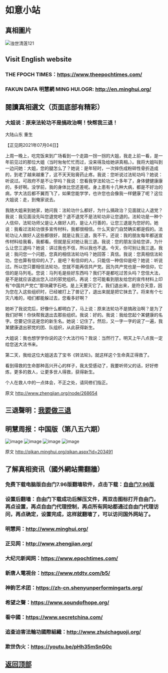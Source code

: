 # 如意小站

## 真相圖片

![浊世清莲121](https://user-images.githubusercontent.com/79625284/124380192-faeb0c00-dced-11eb-937c-2390787b2701.jpg)

## Visit English website

### THE FPOCH TIMES：https://www.theepochtimes.com/

### FAKUN DAFA 明慧網 MING HUI.OGR: http://en.minghui.org/

## 閱讀真相選文（页面底部有精彩）

### 大姐说：原来法轮功不是搞政治啊！快帮我三退！

大陆山东 重生

【正见网2021年07月04日】

上周一晚上，吃完饭来到广场看到一个走路一拐一拐的大姐，我走上前一看，是一年前见过的那位大姐（当时匆匆忙忙而过，没来得及给她讲真相。）。我将大姐叫到一边问她：大姐，您的腿怎么了？她说：是年轻时，一次摔伤成粉碎性骨折造成的，到老了越来越重了，这不天天贴膏药止疼。我说：您听说过法轮功吗？她说：听说过。可政府不是不让学吗？我说：您看我学法轮功二十多年了，身体健健康康的，多好啊。没学前，我的身体比您还差呢。身上患有十几种大病，都是不好治的病，学大法后都不翼而飞了，如果您能学学，也许您也会像我一样健康了呢？这位大姐说：走，到俺家说去。

我随大姐来到她家，她问我：法轮功什么都好，为什么搞政治？见面就让人退党？我说：我见面没先叫您退党吧？退不退党不是法轮功非让您退的。法轮功是一种个人信仰，法轮功师父是让人做好人的，是让人行善的，让您三退是为您好的。她说：我看过法轮功很多宣传材料，我都很相信。什么天安门自焚确实都是假的。法轮功让人做好人这些都很好，就是让我三退，我不干。还说：我的朋友每年都送宣传材料给我看，我都看。但就是反对她让我三退。我说：您的朋友没给您讲，为什么让您三退吗？她说：讲过我也不信，所以我也不退。今天，你可别让我三退。我说：我问您一个问题，您真的相信法轮功吗？她回答：真信。我说：您真相信法轮功，您也算有信仰的人了，是吧？有信仰的人，只能信一种信仰是吧？她说：听说过。所以您只要相信法轮功，您就不能再信共产党。因为共产党也是一种信仰，它信的是马列毛。您说：马列毛是些好东西吗？我们不是都吃过苦头吗？您信大法，是不是就应该退出您入过的邪党组织。再说：您可能看到朋友给您的宣传材料上印有“中国共产党亡”那块藏字石吧。是上天要灭它了。我们退出来，是符合天意，因为您在入这些组织时，已经被打上了兽记了，退出来就是把它抹去了。将来有个七灾八难的，咱们都能躲过去，您看多好啊？

她听了我说完后，好像什么都明白了，马上说：原来法轮功不是搞政治啊？是为了我们好啊！你快帮我退出去那些组织。我说：好的。我说：我给您起个某健康的名字。您要记住这是您的新生名。她说：记住了。然后，又一字一字的说了一遍，我某健康退出邪党的团、队组织，从此获得新生。

大姐说：我也想学学你说的这个大法行吗？我说：当然行了。明天上午八点我一定给您送大法书来。

第二天，我给这位大姐送去了宝书《转法轮》。就这样这个生命真正得救了。

看到得救的生命那种高兴开心的样子，我太受感动了，我要听师父的话，好好修炼，更多的救人，让更多世人得救，获得新生。

个人在救人中的一点体会，不正之处，请同修们指正。

原文 http://www.zhengjian.org/node/268654

## 三退聲明：[我要做三退](http://tuidang.ddns.net/)

## 明慧周报：中国版（第八五六期）

![image](https://user-images.githubusercontent.com/79625284/124355734-544b3080-dc45-11eb-8cea-343311cb52c9.png)
![image](https://user-images.githubusercontent.com/79625284/124355742-5f05c580-dc45-11eb-926e-d87ca26dd5d3.png)
![image](https://user-images.githubusercontent.com/79625284/124355750-6c22b480-dc45-11eb-84a2-657e425d0a2a.png)
![image](https://user-images.githubusercontent.com/79625284/124355773-7e045780-dc45-11eb-925f-55dfeabf028f.png)

原文 http://qikan.minghui.org/qikan.aspx?id=203491

## 了解真相资讯（國外網站需翻牆）

### 免费下载电脑版自由门7.96版翻墙软件，点击下载：[自由门7.96版](https://github.com/pinhe91/tuiguang/files/6643781/fg796r.zip)

### 设置后翻墙：自由门下载成功后解压文件，再双击图标打开自由门，再点设置，再点自由门代理控制，再点所有网站都通过自由门代理访问，再点确定，设置完成，这样就翻墙了，可以访问国外网站了。

### 明慧网：http://www.minghui.org/

### 正见网：http://www.zhengjian.org/

### 大纪元新闻网：https://www.epochtimes.com/

### 新唐人電視台：https://www.ntdtv.com/b5/

### 神韵艺术团：https://zh-cn.shenyunperformingarts.org/

### 希望之聲：https://www.soundofhope.org/

### 看中國：https://www.secretchina.com/

### 追查迫害法輪功國際組織：http://www.zhuichaguoji.org/

### 欺世伪火：https://youtu.be/pHh35mSnG0c

## [返回顶部](https://git.io/Js3EY)

